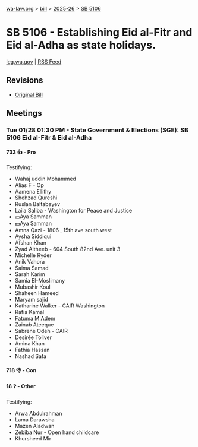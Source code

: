 [wa-law.org](/) > [bill](/bill/) > [2025-26](/bill/2025-26/) > [SB 5106](/bill/2025-26/sb/5106/)

# SB 5106 - Establishing Eid al-Fitr and Eid al-Adha as state holidays.
[leg.wa.gov](https://app.leg.wa.gov/billsummary?BillNumber=5106&Year=2025&Initiative=false) | [RSS Feed](./rss.xml)

## Revisions
* [Original Bill](1/)

## Meetings
### Tue 01/28 01:30 PM - State Government & Elections (SGE): SB 5106 Eid al-Fitr & Eid al-Adha
#### 733 👍 - Pro
Testifying:
* Wahaj uddin Mohammed
* Alias F - Op
* Aamena Ellithy
* Shehzad Qureshi
* Ruslan Baltabayev
* Laila Saliba - Washington for Peace and Justice
* 💵Aya Samman
* 💵Aya Samman
* Amna Qazi - 1806 , 15th ave south west
* Aysha Siddiqui
* Afshan Khan
* Zyad Altheeb - 604 South 82nd Ave. unit 3
* Michelle Ryder
* Anik Vahora
* Saima Samad
* Sarah Karim
* Samia El-Moslimany
* Mubashir Koul
* Shaheen Hameed
* Maryam sajid
* Katharine Walker - CAIR Washington
* Rafia Kamal
* Fatuma M Adem
* Zainab Ateeque
* Sabrene Odeh - CAIR
* Desirée Toliver
* Amina Khan
* Fathia Hassan
* Nashad Safa

#### 718 👎 - Con

#### 18 ❓ - Other
Testifying:
* Arwa Abdulrahman
* Lama Darawsha
* Mazen Aladwan
* Zebiba Nur - Open hand childcare
* Khursheed Mir
